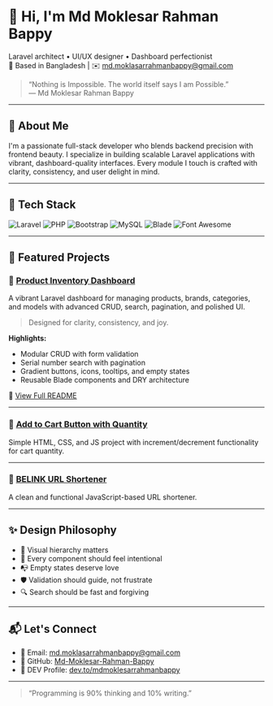 # 👋 Hi, I'm Md Moklesar Rahman Bappy

Laravel architect • UI/UX designer • Dashboard perfectionist  
📍 Based in Bangladesh | ✉️ [md.moklasarrahmanbappy@gmail.com](mailto:md.moklasarrahmanbappy@gmail.com)

> “Nothing is Impossible. The world itself says I am Possible.”  
> — Md Moklesar Rahman Bappy

---

## 🧠 About Me

I'm a passionate full-stack developer who blends backend precision with frontend beauty. I specialize in building scalable Laravel applications with vibrant, dashboard-quality interfaces. Every module I touch is crafted with clarity, consistency, and user delight in mind.

---

## 🔧 Tech Stack

![Laravel](https://img.shields.io/badge/-Laravel-FF2D20?style=flat&logo=laravel&logoColor=white)
![PHP](https://img.shields.io/badge/-PHP-777BB4?style=flat&logo=php&logoColor=white)
![Bootstrap](https://img.shields.io/badge/-Bootstrap-7952B3?style=flat&logo=bootstrap&logoColor=white)
![MySQL](https://img.shields.io/badge/-MySQL-4479A1?style=flat&logo=mysql&logoColor=white)
![Blade](https://img.shields.io/badge/-Blade-000000?style=flat&logo=laravel&logoColor=white)
![Font Awesome](https://img.shields.io/badge/-Font%20Awesome-339AF0?style=flat&logo=fontawesome&logoColor=white)

---

## 🚀 Featured Projects

### 🧿 [Product Inventory Dashboard](https://github.com/Md-Moklesar-Rahman-Bappy/product-inventory-dashboard)

A vibrant Laravel dashboard for managing products, brands, categories, and models with advanced CRUD, search, pagination, and polished UI.

> Designed for clarity, consistency, and joy.

**Highlights:**
- Modular CRUD with form validation
- Serial number search with pagination
- Gradient buttons, icons, tooltips, and empty states
- Reusable Blade components and DRY architecture

📁 [View Full README](https://github.com/Md-Moklesar-Rahman-Bappy/product-inventory-dashboard/blob/main/README.md)

---

### 🛒 [Add to Cart Button with Quantity](https://github.com/Md-Moklesar-Rahman-Bappy/add-to-cart-button-with-quantity)

Simple HTML, CSS, and JS project with increment/decrement functionality for cart quantity.

---

### 🔗 [BELINK URL Shortener](https://github.com/Md-Moklesar-Rahman-Bappy/BELINK-URL-Shortner)

A clean and functional JavaScript-based URL shortener.

---

## ✨ Design Philosophy

- 🎨 Visual hierarchy matters
- 🧩 Every component should feel intentional
- 📭 Empty states deserve love
- 🛡️ Validation should guide, not frustrate
- 🔍 Search should be fast and forgiving

---

## 📬 Let's Connect

- 📧 Email: [md.moklasarrahmanbappy@gmail.com](mailto:md.moklasarrahmanbappy@gmail.com)
- 🐙 GitHub: [Md-Moklesar-Rahman-Bappy](https://github.com/Md-Moklesar-Rahman-Bappy)
- 📝 DEV Profile: [dev.to/mdmoklesarrahmanbappy](https://dev.to/mdmoklesarrahmanbappy)

---

> “Programming is 90% thinking and 10% writing.”

